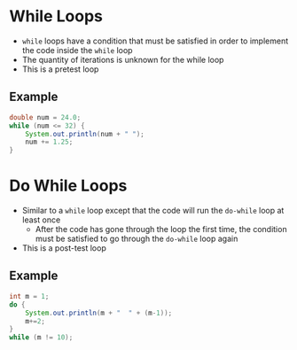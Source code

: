 # **While Loops**
+ `while` loops have a condition that must be satisfied in order to implement the code inside the `while` loop
+ The quantity of iterations is unknown for the while loop
+ This is a pretest loop

## Example
```java
double num = 24.0;
while (num <= 32) {
    System.out.println(num + " ");
    num += 1.25;
}
```

# **Do While Loops**
+ Similar to a `while` loop except that the code will run the `do-while` loop at least once
    - After the code has gone through the loop the first time, the condition must be satisfied to go through the `do-while` loop again
+ This is a post-test loop

## Example
```java
int m = 1;
do {
    System.out.println(m + "  " + (m-1));
    m+=2;
}
while (m != 10);
```
